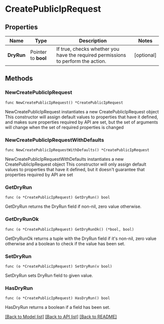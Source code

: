 # CreatePublicIpRequest

## Properties

Name | Type | Description | Notes
------------ | ------------- | ------------- | -------------
**DryRun** | Pointer to **bool** | If true, checks whether you have the required permissions to perform the action. | [optional] 

## Methods

### NewCreatePublicIpRequest

`func NewCreatePublicIpRequest() *CreatePublicIpRequest`

NewCreatePublicIpRequest instantiates a new CreatePublicIpRequest object
This constructor will assign default values to properties that have it defined,
and makes sure properties required by API are set, but the set of arguments
will change when the set of required properties is changed

### NewCreatePublicIpRequestWithDefaults

`func NewCreatePublicIpRequestWithDefaults() *CreatePublicIpRequest`

NewCreatePublicIpRequestWithDefaults instantiates a new CreatePublicIpRequest object
This constructor will only assign default values to properties that have it defined,
but it doesn't guarantee that properties required by API are set

### GetDryRun

`func (o *CreatePublicIpRequest) GetDryRun() bool`

GetDryRun returns the DryRun field if non-nil, zero value otherwise.

### GetDryRunOk

`func (o *CreatePublicIpRequest) GetDryRunOk() (*bool, bool)`

GetDryRunOk returns a tuple with the DryRun field if it's non-nil, zero value otherwise
and a boolean to check if the value has been set.

### SetDryRun

`func (o *CreatePublicIpRequest) SetDryRun(v bool)`

SetDryRun sets DryRun field to given value.

### HasDryRun

`func (o *CreatePublicIpRequest) HasDryRun() bool`

HasDryRun returns a boolean if a field has been set.


[[Back to Model list]](../README.md#documentation-for-models) [[Back to API list]](../README.md#documentation-for-api-endpoints) [[Back to README]](../README.md)



